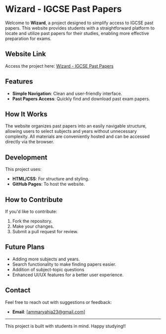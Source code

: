 # Wizard - IGCSE Past Papers

Welcome to **Wizard**, a project designed to simplify access to IGCSE past papers. This website provides students with a straightforward platform to locate and utilize past papers for their studies, enabling more effective preparation for exams.

## Website Link
Access the project here: [Wizard - IGCSE Past Papers](https://iivertex.github.io/wizard/)

## Features
- **Simple Navigation**: Clean and user-friendly interface.
- **Past Papers Access**: Quickly find and download past exam papers.

## How It Works
The website organizes past papers into an easily navigable structure, allowing users to select subjects and years without unnecessary complexity. All materials are conveniently hosted and can be accessed directly via the browser.

## Development
This project uses:
- **HTML/CSS**: For structure and styling.
- **GitHub Pages**: To host the website.

## How to Contribute
If you'd like to contribute:
1. Fork the repository.
2. Make your changes.
3. Submit a pull request for review.

## Future Plans
- Adding more subjects and years.
- Search functionality to make finding papers easier.
- Addition of subject-topic questions
- Enhanced UI/UX features for a better user experience.

## Contact
Feel free to reach out with suggestions or feedback:
- **Email**: [ammaryahia23@gmail.com]

---
This project is built with students in mind. Happy studying!!
